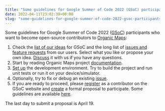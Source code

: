 ```yaml
---
title: "Some guidelines for Google Summer of Code 2022 (GSoC) participants who want to become open-source contributors to Organic Maps"
date: 2022-04-11T23:02:39+00:00
slug: "some-guidelines-for-google-summer-of-code-2022-gsoc-participants-who-want-to-become-open-source-contributors-to-organic-maps"
---
```


Some guidelines for Google Summer of Code 2022 ([GSoC](https://summerofcode.withgoogle.com/)) participants who want to become open-source contributors to [Organic Maps](https://summerofcode.withgoogle.com/programs/2022/organizations/organic-maps):

1. Check the [list of our ideas](https://github.com/organicmaps/organicmaps/wiki/GSoC-2022-ideas) for GSoC and the long list of [issues and feature requests](https://github.com/organicmaps/organicmaps/issues) from our users. Select what you like or propose your own idea. [Discuss](https://organicmaps.app/#community) it with us if you have any questions.
2. Start by reading Organic Maps project [documentation](https://github.com/organicmaps/organicmaps/tree/master/docs).
3. [Set up](https://github.com/organicmaps/organicmaps/blob/master/docs/INSTALL.md) the development environment. Try to build the project and run unit tests or run it on your device/simulator.
4. Optionally, try to fix or debug an existing [issue](https://github.com/organicmaps/organicmaps/issues?q=is%3Aissue+is%3Aopen+label%3A%22Good+first+issue%22).
5. If you are ready to proceed, please [register](https://summerofcode.withgoogle.com/register/contributor) as a contributor on the GSoC website and [create](https://summerofcode.withgoogle.com/programs/2022/organizations/organic-maps/create-proposal) a formal proposal to participate. Some guidelines are available [here](https://google.github.io/gsocguides/student/writing-a-proposal).

The last day to submit a proposal is April 19.
